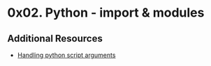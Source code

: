 # 0x02. Python - import & modules

## Additional Resources
- [Handling python script arguments](https://stackoverflow.com/questions/8542725/how-can-i-print-all-arguments-passed-to-a-python-script)
